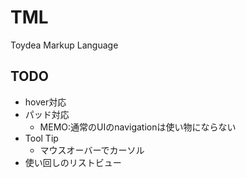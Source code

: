# TML

Toydea Markup Language


## TODO

* hover対応
* パッド対応
  - MEMO:通常のUIのnavigationは使い物にならない
* Tool Tip
  * マウスオーバーでカーソル
* 使い回しのリストビュー
